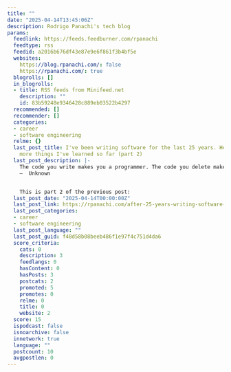 ```yaml
---
title: ""
date: "2025-04-14T13:45:06Z"
description: Rodrigo Panachi's tech blog
params:
  feedlink: https://feeds.feedburner.com/rpanachi
  feedtype: rss
  feedid: a2016b676df43e87e9e6f861f3b4bf5e
  websites:
    https://blog.rpanachi.com/: false
    https://rpanachi.com/: true
  blogrolls: []
  in_blogrolls:
  - title: RSS feeds from Minifeed.net
    description: ""
    id: 83b59248e9346428c889eb03522b4297
  recommended: []
  recommender: []
  categories:
  - career
  - software engineering
  relme: {}
  last_post_title: I've been writing software for the last 25 years. Here are a few
    more things I've learned so far (part 2)
  last_post_description: |-
    The code you write makes you a programmer. The code you delete makes you a good one. The code you don’t have to write makes you a great one.
    –  Unknown


    This is part 2 of the previous post:
  last_post_date: "2025-04-14T00:00:00Z"
  last_post_link: https://rpanachi.com/after-25-years-writing-software-here-are-a-few-more-things-ive-learned-so-far-part2
  last_post_categories:
  - career
  - software engineering
  last_post_language: ""
  last_post_guid: f48d58b08beeb486f1e97f4c751d4da6
  score_criteria:
    cats: 0
    description: 3
    feedlangs: 0
    hasContent: 0
    hasPosts: 3
    postcats: 2
    promoted: 5
    promotes: 0
    relme: 0
    title: 0
    website: 2
  score: 15
  ispodcast: false
  isnoarchive: false
  innetwork: true
  language: ""
  postcount: 10
  avgpostlen: 0
---
```

